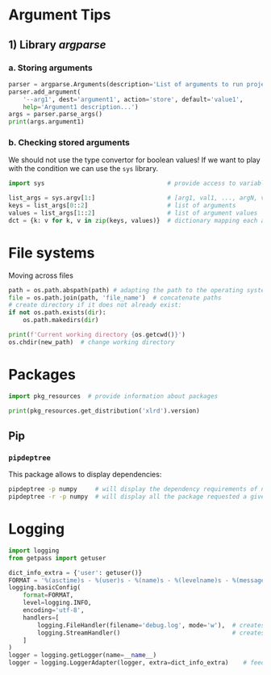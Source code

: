 # Argument Tips
## 1) Library *argparse*

### a. Storing arguments
```python
parser = argparse.Arguments(description='List of arguments to run project P.')
parser.add_argument(
    '--arg1', dest='argument1', action='store', default='value1',
    help='Argument1 description...')
args = parser.parse_args()
print(args.argument1)
```
### b. Checking stored arguments
We should not use the type convertor for boolean values!
If we want to play with the condition we can use the ``sys`` library.
````python
import sys                                  # provide access to variables and functions interacting with interpreter

list_args = sys.argv[1:]                    # [arg1, val1, ..., argN, valN]
keys = list_args[0::2]                      # list of arguments
values = list_args[1::2]                    # list of argument values 
dct = {k: v for k, v in zip(keys, values)}  # dictionary mapping each argument with its value
````

# File systems
Moving across files
```python
path = os.path.abspath(path) # adapting the path to the operating system
file = os.path.join(path, 'file_name')  # concatenate paths
# create directory if it does not already exist:
if not os.path.exists(dir):
	os.path.makedirs(dir)

print(f'Current working directory {os.getcwd()}')
os.chdir(new_path)  # change working directory
```


# Packages
```python
import pkg_resources  # provide information about packages

print(pkg_resources.get_distribution('xlrd').version)
```

## Pip

### ``pipdeptree``

This package allows to display dependencies:
````bash
pipdeptree -p numpy     # will display the dependency requirements of numpy
pipdeptree -r -p numpy  # will display all the package requested a given version of numpy, -r for reverse
````

# Logging

```python
import logging
from getpass import getuser

dict_info_extra = {'user': getuser()}                                       # get username
FORMAT = '%(asctime)s - %(user)s - %(name)s - %(levelname)s - %(message)s'  # format of the log
logging.basicConfig(
    format=FORMAT,
    level=logging.INFO,
    encoding='utf-8',
    handlers=[
        logging.FileHandler(filename='debug.log', mode='w'),  # creates stream handler and file handler
        logging.StreamHandler()                               # creates logger
    ]
)                                                                
logger = logging.getLogger(name=__name__)                        
logger = logging.LoggerAdapter(logger, extra=dict_info_extra)    # feeds FORMAT information with dict_info_extra

```
